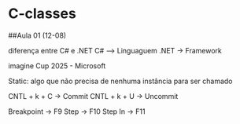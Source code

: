 # C-classes

##Aula 01 (12-08)

diferença entre C# e .NET
C# --> Linguaguem
.NET -> Framework

imagine Cup 2025 - Microsoft

Static: algo que não precisa de nenhuma instância para ser chamado

CNTL + k + C -> Commit
CNTL + k + U -> Uncommit

Breakpoint -> F9
Step -> F10
Step In -> F11
